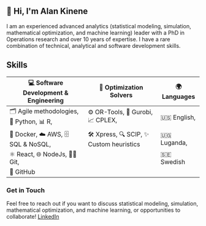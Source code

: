 <!--
**alakin4/alakin4** is a ✨ _special_ ✨ repository because its `README.md` (this file) appears on your GitHub profile.

Here are some ideas to get you started:

- 🔭 I’m currently working on ...
- 🌱 I’m currently learning ...
- 👯 I’m looking to collaborate on ...
- 🤔 I’m looking for help with ...
- 💬 Ask me about ...
- 📫 How to reach me: ...
- 😄 Pronouns: ...
- ⚡ Fun fact: ...
-->

## 👋 Hi, I'm Alan Kinene

I am an experienced advanced analytics (statistical modeling, simulation, mathematical optimization, and machine learning) leader with a PhD in Operations research and over 10 years of expertise. I have a rare combination of technical, analytical and software development skills. 

## Skills
| 💻 **Software Development & Engineering** | 🧠 **Optimization Solvers** | 🌍 **Languages** |
| --- | --- | --- |
| 🗂️ Agile methodologies, 🐍 Python, 📊 R, | ⚙️ OR-Tools, 🧩 Gurobi, 📈 CPLEX,| 🇺🇸 English, |
| 🐳 Docker, ☁️ AWS, 🗄️ SQL & NoSQL, | 🛠️ Xpress, 🔍 SCIP, ✨ Custom heuristics | 🇺🇬 Luganda, |
| ⚛️ React, 🌐 NodeJs, 🧑‍💻 Git, |                                               | 🇸🇪 Swedish|
| 🌟 GitHub                   |                                               |           |

<!--
![GitHub stats](https://github-readme-stats.vercel.app/api?username=alakin4&show_icons=true&theme=radical&count_private=true)
-->
### Get in Touch
Feel free to reach out if you want to discuss statistical modeling, simulation, mathematical optimization, and machine learning, or opportunities to collaborate!
[LinkedIn](https://www.linkedin.com/in/alankinene/) 









